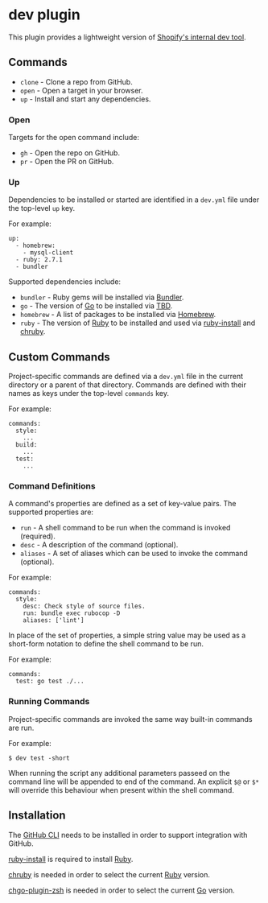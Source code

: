 # dev plugin

This plugin provides a lightweight version of [Shopify's internal dev tool](https://devproductivity.io/dev-shopifys-all-purpose-development-tool/index.html).

## Commands

* `clone` <repo>    - Clone a repo from GitHub.
* `open` <target>   - Open a target in your browser.
* `up`              - Install and start any dependencies.

### Open

Targets for the open command include:

* `gh`      - Open the repo on GitHub.
* `pr`      - Open the PR on GitHub.

### Up

Dependencies to be installed or started are identified in a `dev.yml` file under the top-level `up` key.

For example:

```
up:
  - homebrew:
    - mysql-client
  - ruby: 2.7.1
  - bundler
```

Supported dependencies include:

* `bundler`     - Ruby gems will be installed via [Bundler](https://bundler.io).
* `go`          - The version of [Go](https://golang.org) to be installed via [TBD]().
* `homebrew`    - A list of packages to be installed via [Homebrew](https://brew.sh).
* `ruby`        - The version of [Ruby](http://www.ruby-lang.org) to be installed and used via [ruby-install](https://github.com/postmodern/ruby-install#readme) and [chruby](https://github.com/postmodern/chruby/#readme).

## Custom Commands

Project-specific commands are defined via a `dev.yml` file in the current directory or a parent of that directory. Commands are defined with their names as keys under the top-level `commands` key.

For example:

```
commands:
  style:
    ...
  build:
    ...
  test:
    ...
```

### Command Definitions

A command's properties are defined as a set of key-value pairs. The supported properties are:

* `run`     - A shell command to be run when the command is invoked (required).
* `desc`    - A description of the command (optional).
* `aliases` - A set of aliases which can be used to invoke the command (optional).

For example:

```
commands:
  style:
    desc: Check style of source files.
    run: bundle exec rubocop -D
    aliases: ['lint']
```

In place of the set of properties, a simple string value may be used as a short-form notation to define the shell command to be run.

For example:

```
commands:
  test: go test ./...
```

### Running Commands

Project-specific commands are invoked the same way built-in commands are run.

For example:

```
$ dev test -short
```

When running the script any additional parameters passeed on the command line will be appended to end of the command. An explicit `$@` or `$*` will override this behaviour when present within the shell command.

## Installation

The [GitHub CLI](https://cli.github.com) needs to be installed in order to support integration with GitHub.

[ruby-install](https://github.com/postmodern/ruby-install#readme) is required to install [Ruby](http://www.ruby-lang.org).

[chruby](https://github.com/postmodern/chruby/#readme) is needed in order to select the current [Ruby](http://www.ruby-lang.org) version.

[chgo-plugin-zsh](https://github.com/sbfaulkner/chgo-plugin-zsh/#readme) is needed in order to select the current [Go](https://golang.org) version.
